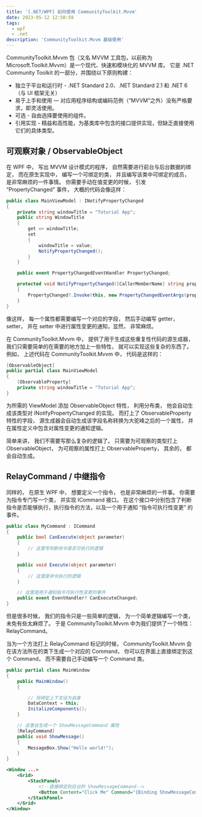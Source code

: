 ```yaml
---
title: '[.NET/WPF] 如何使用 CommunityToolkit.Mvvm'
date: 2023-05-12 12:50:59
tags:
  - wpf
  - .net
description: 'CommunityToolkit.Mvvm 基础使用'
---
```


CommunityToolkit.Mvvm 包（又名 MVVM 工具包，以前称为 Microsoft.Toolkit.Mvvm）是一个现代、快速和模块化的 MVVM 库。 它是 .NET Community Toolkit 的一部分，并围绕以下原则构建：


- 独立于平台和运行时 - .NET Standard 2.0、.NET Standard 2.1 和 .NET 6 （与 UI 框架无关）
- 易于上手和使用 — 对应用程序结构或编码范例（“MVVM”之外）没有严格要求，即灵活使用。
- 可选 - 自由选择要使用的组件。
- 引用实现 - 精益和高性能，为基类库中包含的接口提供实现，但缺乏直接使用它们的具体类型。


## 可观察对象 / ObservableObject


在 WPF 中， 写出 MVVM 设计模式的程序， 自然需要进行前台与后台数据的绑定， 而在原生实现中， 编写一个可绑定的类， 并且编写该类中可绑定的成员， 是非常麻烦的一件事情。 你需要手动在值变更的时候， 引发 “PropertyChanged” 事件， 大概的代码会像这样：


```cs
public class MainViewModel : INotifyPropertyChanged
{
    private string windowTitle = "Toturial App";
    public string WindowTitle
    {
        get => windowTitle;
        set
        {
            windowTitle = value;
            NotifyPropertyChanged();
        }
    }

    public event PropertyChangedEventHandler PropertyChanged; 

    protected void NotifyPropertyChanged([CallerMemberName] string propertyName)
    {
        PropertyChanged?.Invoke(this, new PropertyChangedEventArgs(propertyName));
    }
}
```


像这样， 每一个属性都需要编写一个对应的字段， 然后手动编写 getter， setter， 并在 setter 中进行属性变更的通知，显然， 非常麻烦。


在 CommunityToolkit.Mvvm 中， 提供了用于生成这些重复性代码的源生成器， 我们只需要简单的在需要的地方加上一些特性， 就可以实现这些复杂的东西了。 例如， 上述代码在 CommunityToolkit.Mvvm 中， 代码是这样的：


```cs
[ObservableObject]
public partial class MainViewModel
{
    [ObservableProperty]
    private string windowTitle = "Toturial App";
}
```


为所需的 ViewModel 添加 ObservableObject 特性， 利用分布类， 他会自动生成该类型对 INotifyPropertyChanged 的实现。 而打上了 ObservableProperty 特性的字段， 源生成器会自动生成该字段名称转换为大驼峰之后的一个属性， 并在属性定义中包含对属性变更的通知逻辑。


简单来讲， 我们不需要写那么复杂的逻辑了。 只需要为可观察的类型打上 ObservableObject， 为可观察的属性打上 ObservableProperty， 其余的， 都会自动生成。


## RelayCommand / 中继指令


同样的， 在原生 WPF 中， 想要定义一个指令， 也是非常麻烦的一件事。 你需要为指令专门写一个类， 并实现 ICommand 接口。 在这个接口中分别包含了判断指令是否能够执行，执行指令的方法，以及一个用于通知 “指令可执行性变更” 的事件。


```cs
public class MyCommand : ICommand
{
    public bool CanExecute(object parameter)
    {
        // 这里写判断命令是否可执行的逻辑
    }

    public void Execute(object parameter)
    {
        // 这里是命令执行的逻辑
    }

    // 这里是用于通知指令可执行性变更的事件
    public event EventHandler? CanExecuteChanged;
}
```


但是很多时候， 我们的指令只是一些简单的逻辑， 为一个简单逻辑编写一个类， 未免有些太麻烦了。 于是 CommunityToolkit.Mvvm 中为我们提供了一个特性：RelayCommand。


当为一个方法打上 RelayCommand 标记的时候， CommunityToolkit.Mvvm 会在该方法所在的类下生成一个对应的 Command， 你可以在界面上直接绑定到这个 Command， 而不需要自己手动编写一个 Command 类。


```cs
public partial class MainWindow
{
    public MainWindow()
    {

        // 将绑定上下文设为自身
        DataContext = this;
        InitalizeComponents();
    }

    // 这里会生成一个 ShowMessageCommand 属性
    [RelayCommand]
    public void ShowMessage()
    {
        MessageBox.Show("Hello world!");
    }
}
```


```xml
<Window ...>
    <Grid>
        <StackPanel>
            <!--直接绑定到后台的 ShowMessageCommand-->
            <Button Content="Click Me" Command="{Binding ShowMessageCommand}"/>
        </StackPanel>
    </Grid>
</Window>
```

